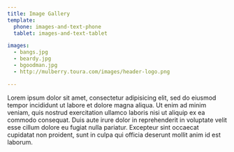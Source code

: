 ```yaml
---
title: Image Gallery
template:
  phone: images-and-text-phone
  tablet: images-and-text-tablet

images:
  - bangs.jpg
  - beardy.jpg
  - bgoodman.jpg
  - http://mulberry.toura.com/images/header-logo.png

---
```

Lorem ipsum dolor sit amet, consectetur adipisicing elit, sed do eiusmod tempor incididunt ut labore et dolore magna aliqua. Ut enim ad minim veniam, quis nostrud exercitation ullamco laboris nisi ut aliquip ex ea commodo consequat. Duis aute irure dolor in reprehenderit in voluptate velit esse cillum dolore eu fugiat nulla pariatur. Excepteur sint occaecat cupidatat non proident, sunt in culpa qui officia deserunt mollit anim id est laborum.
